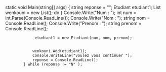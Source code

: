 static void Main(string[] args)
		{
			string reponse = "";
			Etudiant etudiant1;
			List<Etudiant> wenkouni = new List<Etudiant>();
			do
			{
				Console.Write("Num : ");
				int num = int.Parse(Console.ReadLine());
				Console.Write("Nom : ");
				string nom = Console.ReadLine();
				Console.Write("Prenom : ");
				string prenom = Console.ReadLine();

				 etudiant1 = new Etudiant(num, nom, prenom);

				
				wenkouni.Add(etudiant1);
				Console.WriteLine("voulez vous continuer ");
				reponse = Console.ReadLine();
			} while (reponse != "N" );
